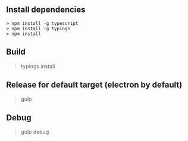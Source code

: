 ## Install dependencies

```
> npm install -g typescript
> npm install -g typings
> npm install

```

## Build

> typings install

## Release for default target (electron by default)
> gulp

## Debug

> gulp debug

